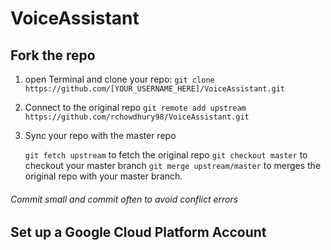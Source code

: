 # VoiceAssistant

## Fork the repo
1. open Terminal and clone your repo:
   ```git clone https://github.com/[YOUR_USERNAME_HERE]/VoiceAssistant.git```
2. Connect to the original repo
   ```git remote add upstream https://github.com/rchowdhury98/VoiceAssistant.git```
3. Sync your repo with the master repo

   ```git fetch upstream``` to fetch the original repo
   ```git checkout master```	to checkout your master branch
   ```git merge upstream/master``` to merges the original repo with your master branch.

###### Commit small and commit often to avoid conflict errors

## Set up a Google Cloud Platform Account

